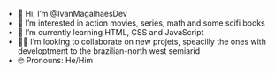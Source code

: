 - 👋 Hi, I’m @IvanMagalhaesDev
- 👀 I’m interested in action movies, series, math and some scifi books
- 🌱 I’m currently learning HTML, CSS and JavaScript
- ☝🏻 I’m looking to collaborate on new projets, speacilly the ones with developtment to the brazilian-north west semiarid
- 🤓 Pronouns: He/Him
